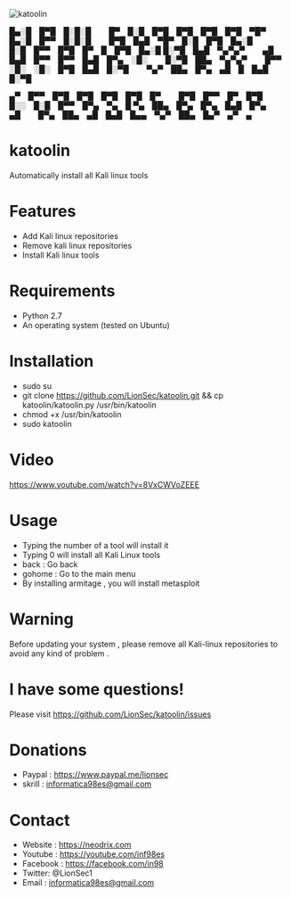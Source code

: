 ![katoolin](https://cloud.githubusercontent.com/assets/8742190/9415562/83397aae-4840-11e5-8f72-28dfffcc70a9.png)


█▄░█ █▀█ █░█░█   █▀ █░█ █▀█ █▀█ █▀█ █▀█ ▀█▀   █▄░█ █▀▀ █░█░█   █▀█ █▄█ ▀█▀ █░█ █▀█ █▄░█   █░█ █▀▀ █▀█ █▀ █ █▀█ █▄░█
█░▀█ █▄█ ▀▄▀▄▀   ▄█ █▄█ █▀▀ █▀▀ █▄█ █▀▄ ░█░   █░▀█ ██▄ ▀▄▀▄▀   █▀▀ ░█░ ░█░ █▀█ █▄█ █░▀█   ▀▄▀ ██▄ █▀▄ ▄█ █ █▄█ █░▀█

▄▀ █▀▀ █▀█ █▀█ █▀█ █▀█ █▀   █▀█ █▀▀ █▀ █▀█ █░░ █░█ █▀▀ █▀▄ ▀▄ █
▀▄ ██▄ █▀▄ █▀▄ █▄█ █▀▄ ▄█   █▀▄ ██▄ ▄█ █▄█ █▄▄ ▀▄▀ ██▄ █▄▀ ▄▀ ▄ 



# katoolin
Automatically install all Kali linux tools

# Features
- Add Kali linux repositories
- Remove kali linux repositories
- Install Kali linux tools

# Requirements
- Python 2.7
- An operating system (tested on Ubuntu)

# Installation
- sudo su
- git clone https://github.com/LionSec/katoolin.git && cp katoolin/katoolin.py /usr/bin/katoolin
- chmod +x /usr/bin/katoolin
- sudo katoolin 

# Video
https://www.youtube.com/watch?v=8VxCWVoZEEE

# Usage
- Typing the number of a tool will install it
- Typing 0 will install all Kali Linux tools
- back : Go back
- gohome : Go to the main menu
- By installing armitage , you will install metasploit

# Warning
Before updating your system , please remove all Kali-linux repositories to avoid any kind of problem .

# I have some questions!

Please visit https://github.com/LionSec/katoolin/issues

# Donations
- Paypal : https://www.paypal.me/lionsec
- skrill : informatica98es@gmail.com


# Contact
- Website : https://neodrix.com
- Youtube : https://youtube.com/inf98es
- Facebook : https://facebook.com/in98
- Twitter: @LionSec1
- Email : informatica98es@gmail.com
